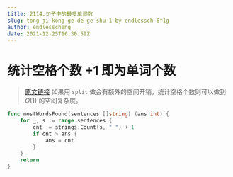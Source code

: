 ```yaml
---
title: 2114.句子中的最多单词数
slug: tong-ji-kong-ge-de-ge-shu-1-by-endlessch-6f1g
author: endlesscheng
date: 2021-12-25T16:30:59Z
---
```

# 统计空格个数 +1 即为单词个数
 
> [原文链接](https://leetcode.cn/problems/maximum-number-of-words-found-in-sentences/solution/tong-ji-kong-ge-de-ge-shu-1-by-endlessch-6f1g)
如果用 `split` 做会有额外的空间开销，统计空格个数则可以做到 $O(1)$ 的空间复杂度。

```go
func mostWordsFound(sentences []string) (ans int) {
	for _, s := range sentences {
		cnt := strings.Count(s, " ") + 1
		if cnt > ans {
			ans = cnt
		}
	}
	return
}
```

